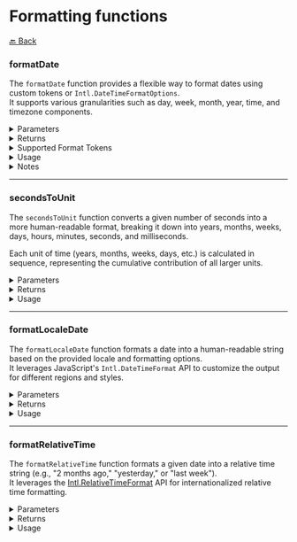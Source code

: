 # Formatting functions

[🔙 Back](../../README.md)

### formatDate

The `formatDate` function provides a flexible way to format dates using custom tokens or `Intl.DateTimeFormatOptions`.\
It supports various granularities such as day, week, month, year, time, and timezone components.

<details>

<summary>Parameters</summary>

| Parameter | Type                       | Default      | Description                        |
|-----------|----------------------------|--------------|------------------------------------|
| `_date`   | `string \| number \| Date` | `new Date()` | The date to format. Accepts a date string, milliseconds since UNIX epoch, or a `Date` object. |
| `format`  | `string \| Intl.DateTimeFormatOptions` | - | (Optional) The format string or `Intl.DateTimeFormatOptions` object for custom formatting. |
| `locales` | `Intl.LocalesArgument` | - | Specifies the locale(s) for formatting. |
| `_timeZone` | `string` | - | The timezone to use for formatting. |

</details>

<details>

<summary>Returns</summary>

Type: `string`

Returns a formatted date string based on the provided `format` and options.

</details>

<details>

<summary>Supported Format Tokens</summary>

The following tokens can be used in the format string for custom formatting:

#### Day

| Token | Description                                                  |
|-------|--------------------------------------------------------------|
| `d`   | Day of the month, 2 digits with leading zeros                |
| `j`   | Day of the month without leading zeros                       |
| `D`   | Textual representation of a day, three letters               |
| `J`   | Textual representation of a day, one letter                  |
| `l`   | Full textual representation of the day of the week           |
| `w`   | Numeric representation of the day of the week                |
| `N`   | ISO 8601 numeric representation of the day of the week       |
| `S`   | English ordinal suffix for the day of the month (e.g., "st") |
| `z`   | Day of the year (starting from 0)                            |
| `b`   | Day period (e.g., "AM", "PM")                                |

---

#### Week

| Token | Description                                                  |
|-------|--------------------------------------------------------------|
| `W`   | ISO 8601 week number of the year                             |

---

#### Month

| Token | Description                                                  |
|-------|--------------------------------------------------------------|
| `m`   | Numeric representation of a month, with leading zeros        |
| `n`   | Numeric representation of a month, without leading zeros     |
| `M`   | Short textual representation of a month, three letters       |
| `F`   | Full textual representation of a month                       |
| `E`   | Narrow textual representation of a month                     |
| `t`   | Number of days in the given month                            |

---

#### Year

| Token | Description                                          |
|-------|------------------------------------------------------|
| `L`   | Whether it's a leap year (1 for true, 0 for false)   |
| `Y`   | Full numeric representation of a year, including BCE |
| `y`   | Two-digit representation of a year                   |

---

#### Time

| Token | Description                                     |
|-------|-------------------------------------------------|
| `a`   | Lowercase Ante/Post Meridiem (e.g., "am", "pm") |
| `A`   | Uppercase Ante/Post Meridiem (e.g., "AM", "PM") |
| `g`   | 12-hour format of an hour without leading zeros |
| `G`   | 24-hour format of an hour without leading zeros |
| `h`   | 12-hour format of an hour with leading zeros    |
| `H`   | 24-hour format of an hour with leading zeros    |
| `i`   | Minutes with leading zeros                      |
| `s`   | Seconds with leading zeros                      |
| `v`   | Milliseconds                                    |

---

#### Timezone

| Token | Description                         |
|-------|-------------------------------------|
| `e`   | Current runtime timezone identifier |
| `O`   | Difference to GMT without a colon   |
| `P`   | Difference to GMT with a colon      |
| `Z`   | Timezone offset in seconds          |

---

#### Full Datetime

| Token | Description                      |
|-------|----------------------------------|
| `c`   | ISO 8601 date                    |
| `r`   | RFC 2822/RFC 5322 formatted date |
| `U`   | Seconds since Unix Epoch         |

</details>

<details>

<summary>Usage</summary>

#### Default Formatting

```ts
import { formatDate } from '@alessiofrittoli/date-utils'
// or
import formatDate from '@alessiofrittoli/date-utils/format/formatDate'

formatDate() // Outputs the current date in the default locale and format
```

#### Custom Tokenized Formatting

```ts
import { formatDate } from '@alessiofrittoli/date-utils'
// or
import formatDate from '@alessiofrittoli/date-utils/format/formatDate'

formatDate( '2024-11-24', 'Y-d-m' ) // Outputs: "2024-24-11"
```

#### Using `Intl.DateTimeFormatOptions`

```ts
import { formatDate } from '@alessiofrittoli/date-utils'
// or
import formatDate from '@alessiofrittoli/date-utils/format/formatDate'

formatDate( '2024-11-24', {
	year	: 'numeric',
	month	: 'long',
	day		: 'numeric',
}, 'en-US' )
// Outputs: "November 24, 2024"
```

#### Specifying a Timezone

```ts
import { formatDate } from '@alessiofrittoli/date-utils'
// or
import formatDate from '@alessiofrittoli/date-utils/format/formatDate'

formatDate( '2024-11-24T12:00:00Z', 'Y-m-d H:i', 'en-US', 'America/New_York' )
// Outputs: "2024-11-24 07:00" (formatted in the specified timezone)
```

</details>

<details>

<summary>Notes</summary>

- If format is not provided, the function defaults to `Intl.DateTimeFormat`.
- When using a timezone, ensure it is a valid IANA timezone string (e.g., America/New_York).
- Custom tokens are processed character-by-character, making the format highly customizable.

</details>

---

### secondsToUnit

The `secondsToUnit` function converts a given number of seconds into a more human-readable format, breaking it down into years, months, weeks, days, hours, minutes, seconds, and milliseconds.

Each unit of time (years, months, weeks, days, etc.) is calculated in sequence, representing the cumulative contribution of all larger units.

<details>

<summary>Parameters</summary>

| Parameter   | Type      | Default | Description                        |
|-------------|-----------|---------|------------------------------------|
| `time`      | `number`  | -       | The number of seconds to process. Can be positive (future) or negative (past). |
| `skipWeeks` | `boolean` | `false` | (Optional) If `true`, the calculation skips weeks and adds their time to the `days` property. |

</details>

<details>

<summary>Returns</summary>

Type: `SecondsToUnitReturn`

The function returns an object with the following properties, representing the cumulative breakdown of the input time:

| Property       | Type             | Description                                                                  |
|----------------|------------------|------------------------------------------------------------------------------|
| `years`        | `number`         | The number of whole years contained in the given time. |
| `months`       | `number`         | The remaining months after accounting for years. |
| `weeks`        | `number \| null` | The remaining weeks after accounting for years and months. Will be `null` if `skipWeeks` is set to `true`. |
| `days`         | `number`         | The remaining days after accounting for years, months, and weeks. |
| `hours`        | `number`         | The remaining hours after accounting for all larger units. |
| `minutes`      | `number`         | The remaining minutes after accounting for all larger units. |
| `seconds`      | `number`         | The remaining seconds after accounting for all larger units. |
| `milliseconds` | `number`         | The remaining milliseconds after accounting for all larger units, calculated from fractional seconds. |
| `microseconds` | `number`         | The remaining microseconds after accounting for all larger units, calculated from fractional seconds. |

For example:
Input `100483200` seconds results in:

```ts
{
	years: 3,
	months: 2,
	weeks: 1,
	days: 1,
	hours: 0,
	minutes: 0,
	seconds: 0,
	milliseconds: 0,
	microseconds: 0,
}
```

This corresponds to 3 years, 2 months, 1 week, and 1 day, with no remaining hours, minutes, seconds, milliseconds, or microseconds.

</details>

<details>

<summary>Usage</summary>

#### Basic Usage

```ts
import { secondsToUnit } from '@alessiofrittoli/date-utils'
// or
import secondsToUnit from '@alessiofrittoli/date-utils/format'

console.log( secondsToUnit( 100483200 ) )
// Outputs: { years: 3, months: 2, weeks: 1, days: 1, hours: 0, minutes: 0, seconds: 0, milliseconds: 0, microseconds: 0 }
```

#### Skipping Weeks

```ts
import { secondsToUnit } from '@alessiofrittoli/date-utils'
// or
import secondsToUnit from '@alessiofrittoli/date-utils/format'

console.log( secondsToUnit( 100483200, true ) )
// Outputs: { years: 3, months: 2, weeks: null, days: 8, hours: 0, minutes: 0, seconds: 0, milliseconds: 0, microseconds: 0 }
```

#### Milliseconds and Microseconds

```ts
import { secondsToUnit } from '@alessiofrittoli/date-utils'
// or
import secondsToUnit from '@alessiofrittoli/date-utils/format'

console.log( secondsToUnit( 0.123456 ) )
// Outputs: { years: 0, months: 0, weeks: 0, days: 0, hours: 0, minutes: 0, seconds: 0, milliseconds: 123, microseconds: 456 }
```

#### Negative Time

```ts
import { secondsToUnit } from '@alessiofrittoli/date-utils'
// or
import secondsToUnit from '@alessiofrittoli/date-utils/format'

console.log( secondsToUnit( -10000 ) )
// Outputs: { years: 0, months: 0, weeks: 0, days: 0, hours: -2, minutes: -46, seconds: -40, milliseconds: 0, microseconds: 0 }
```

</details>

---

### formatLocaleDate

The `formatLocaleDate` function formats a date into a human-readable string based on the provided locale and formatting options.\
It leverages JavaScript's `Intl.DateTimeFormat` API to customize the output for different regions and styles.

<details>

<summary>Parameters</summary>

| Parameter   | Type                          | Default | Description                        |
|-------------|-------------------------------|---------|------------------------------------|
| `date`      | `string \| number \| Date`    | `new Date()` | (Optional) The input date, which can be a date string, milliseconds since the UNIX epoch, or a `Date` object. |
| `locale`    | `Intl.LocalesArgument`        | -            | (Optional) Specifies the locale (e.g., `"en-US"`, `"fr-FR"`) for formatting. Defaults to the runtime's locale. |
| `options`    | `Intl.DateTimeFormatOptions` | `{ ... }` | (Optional) Options to customize the formatting. Default properties: |
|              |                              |              | - day: 'numeric' |
|              |                              |              | - month: 'long' |
|              |                              |              | - year: 'numeric' |

</details>

<details>

<summary>Returns</summary>

The function returns a formatted date string based on the given `locale` and `options`.

</details>

<details>

<summary>Usage</summary>

#### Basic Usage

```ts
import { formatLocaleDate } from '@alessiofrittoli/date-utils'
// or
import formatLocaleDate from '@alessiofrittoli/date-utils/format'

console.log( formatLocaleDate() )
// Outputs: "November 26, 2024" (depending on the current locale)
```

#### Custom locale

```ts
import { formatLocaleDate } from '@alessiofrittoli/date-utils'
// or
import formatLocaleDate from '@alessiofrittoli/date-utils/format'

console.log( formatLocaleDate( new Date(), 'en-US' ) )
// Outputs: "November 26, 2024"
```

#### Custom Options

```ts
import { formatLocaleDate } from '@alessiofrittoli/date-utils'
// or
import formatLocaleDate from '@alessiofrittoli/date-utils/format'

console.log( formatLocaleDate( new Date(), 'en-US', {
	weekday	: 'long',
	hour	: 'numeric',
	minute	: 'numeric',
} ) )
// Outputs: "Tuesday 7:09 PM"
```

#### Custom Timezone

```ts
import { formatLocaleDate } from '@alessiofrittoli/date-utils'
// or
import formatLocaleDate from '@alessiofrittoli/date-utils/format'

console.log( formatLocaleDate( new Date( '2024-11-25T09:30:00.000Z' ), 'en-US', {
	weekday		: 'long',
	hour		: '2-digit',
	minute		: '2-digit',
	second		: '2-digit',
	timeZone	: 'America/Los_Angeles',
} ) )
// Outputs: "Monday 01:30:00 AM"
```

</details>

---

### formatRelativeTime

The `formatRelativeTime` function formats a given date into a relative time string (e.g., "2 months ago," "yesterday," or "last week").\
It leverages the [Intl.RelativeTimeFormat](https://developer.mozilla.org/en-US/docs/Web/JavaScript/Reference/Global_Objects/Intl/RelativeTimeFormat) API for internationalized relative time formatting.

<details>

<summary>Parameters</summary>

| Parameter | Type                             | Default      | Description                        |
|-----------|----------------------------------|--------------|------------------------------------|
| `date`    | `string \| number \| Date`       | `new Date()` | The date to format. Accepts a date string, milliseconds since UNIX epoch, or a `Date` object. |
| `locales` | `Intl.LocalesArgument`           | -            | Specifies the locale(s) for formatting. |
| `options` | `Intl.RelativeTimeFormatOptions` | `{ ... }`            | (Optional) Options to customize the formatting. Default properties: |
|           |                                  |              | - numeric: 'auto' |

</details>

<details>

<summary>Returns</summary>

Type: `string`\
A `string` representing the relative time in a human-readable format.

</details>

<details>

<summary>Usage</summary>

#### Basic usage

```ts
import formatRelativeTime from '@alessiofrittoli/date-utils/format/formatRelativeTime'

console.log( formatRelativeTime() ) // Outputs: "now"
```

#### Two months ago

```ts
import formatRelativeTime from '@alessiofrittoli/date-utils/format/formatRelativeTime'

const currentDate = new Date()

console.log( formatRelativeTime(
	new Date().setMonth( currentDate.getMonth() - 2 )
) )
// Outputs: "2 months ago"
```

#### Last week

```ts
import formatRelativeTime from '@alessiofrittoli/date-utils/format/formatRelativeTime'

const currentDate = new Date()

console.log( formatRelativeTime(
	new Date().setDate( currentDate.getDate() - 9 )
) )
// Outputs: "last week"
```

#### Yesterday

```ts
import formatRelativeTime from '@alessiofrittoli/date-utils/format/formatRelativeTime'

const currentDate = new Date()

console.log( formatRelativeTime(
	new Date().setDate( currentDate.getDate() - 1 )
) )
// Outputs: "yesterday"
```

#### Yesterday - always numeric

```ts
import formatRelativeTime from '@alessiofrittoli/date-utils/format/formatRelativeTime'

const currentDate	= new Date()
const yesterdayDate	= new Date().setDate( currentDate.getDate() - 1 )

console.log(
	formatRelativeTime( yesterdayDate, undefined, { numeric: 'always' } )
)
// Outputs: "1 day ago"
```

#### Custom locale

```ts
import formatRelativeTime from '@alessiofrittoli/date-utils/format/formatRelativeTime'

const currentDate = new Date()

console.log( formatRelativeTime(
	new Date().setDate( currentDate.getDate() - 1 ), 'it-IT'
) )
// Outputs: "ieri"
```

#### Future date

```ts
import formatRelativeTime from '@alessiofrittoli/date-utils/format/formatRelativeTime'

const currentDate = new Date()

console.log( formatRelativeTime(
	new Date().setHours( currentDate.getHours() + 2 )
) )
// Outputs: "in 2 hours"
```

</details>